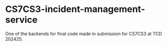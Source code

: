 # CS7CS3-incident-management-service
One of the backends for final code made in submission for CS7CS3 at TCD 202425.
